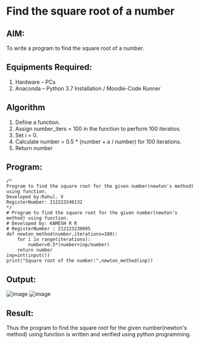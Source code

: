 # Find the square root of a number

## AIM:
To write a program to find the square root of a number.

## Equipments Required:
1. Hardware – PCs
2. Anaconda – Python 3.7 Installation / Moodle-Code Runner

## Algorithm
1. Define a function.
2. Assign number_iters = 100 in the function to perform 100 iteratios.
3. Set i = 0.
4. Calculate  number = 0.5 * (number + a / number) for 100 iterations.
5. Return number

## Program:
```
/*
Program to find the square root for the given number(newton's method) using function.
Developed by:Rahul. V 
RegisterNumber: 212223240132 
*/
# Program to find the square root for the given number(newton's method) using function.
# Developed by: KAMESH R R
# RegisterNumber : 212223230095
def newton_method(number,iterations=100):
    for i in range(iterations):
        number=0.5*(number+inp/number)
    return number
inp=int(input())
print("Square root of the number:",newton_method(inp))
```

## Output:
![image](https://github.com/Rahulv2005/Square-root-of-a-number/assets/152600335/f243b136-9c07-43bd-b08e-e0395a0d1a75)
![image](https://github.com/Rahulv2005/Square-root-of-a-number/assets/152600335/bfa6debf-2ae7-4b5f-b18c-f954c942fe06)





## Result:
Thus the program to find the square root for the given number(newton's method) using function is written and verified using python programming.

